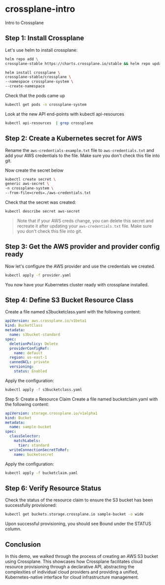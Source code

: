 # crossplane-intro
Intro to Crossplane


## Step 1: Install Crossplane

Let's use helm to install crossplane:

```bash
helm repo add \
crossplane-stable https://charts.crossplane.io/stable && helm repo update

helm install crossplane \
crossplane-stable/crossplane \
--namespace crossplane-system \
--create-namespace
```

Check that the pods came up

```bash
kubectl get pods -n crossplane-system
```

Look at the new API end-points with kubectl api-resources

```bash
kubectl api-resources  | grep crossplane
```

## Step 2: Create a Kubernetes secret for AWS 

Rename the `aws-credentials-example.txt` file to `aws-credentials.txt` and add your AWS credentials to the file. Make sure you don't check this file into git.

Now create the secret below

```bash
kubectl create secret \
generic aws-secret \
-n crossplane-system \
--from-file=creds=./aws-credentials.txt
```

Check that the secret was created:
```bash
kubectl describe secret aws-secret
```

> Note that if your AWS creds change, you can delete this secret and recreate it after updating your `aws-credentials.txt` file. Make sure you don't check this file into git.

## Step 3: Get the AWS provider and provider config ready

Now let's configure the AWS provider and use the credentials we created.

```bash
kubectl apply -f provider.yaml
```

You now have your Kubernetes cluster ready with crossplane installed.

## Step 4: Define S3 Bucket Resource Class
Create a file named s3bucketclass.yaml with the following content:

```yaml
apiVersion: aws.crossplane.io/v1beta1
kind: BucketClass
metadata:
  name: s3bucket-standard
spec:
  deletionPolicy: Delete
  providerConfigRef:
    name: default
  region: us-east-1
  cannedACL: private
  versioning:
    status: Enabled
```

Apply the configuration:

```bash
kubectl apply -f s3bucketclass.yaml
```

Step 5: Create a Resource Claim
Create a file named bucketclaim.yaml with the following content:

```yaml
apiVersion: storage.crossplane.io/v1alpha1
kind: Bucket
metadata:
  name: sample-bucket
spec:
  classSelector:
    matchLabels:
      tier: standard
  writeConnectionSecretToRef:
    name: bucketsecret
```

Apply the configuration:

```bash
kubectl apply -f bucketclaim.yaml
```

## Step 6: Verify Resource Status
Check the status of the resource claim to ensure the S3 bucket has been successfully provisioned:

```bash
kubectl get buckets.storage.crossplane.io sample-bucket -o wide
```

Upon successful provisioning, you should see Bound under the STATUS column.

## Conclusion

In this demo, we walked through the process of creating an AWS S3 bucket using Crossplane. This showcases how Crossplane facilitates cloud resource provisioning through a declarative API, abstracting the complexities of individual cloud providers and providing a unified, Kubernetes-native interface for cloud infrastructure management.